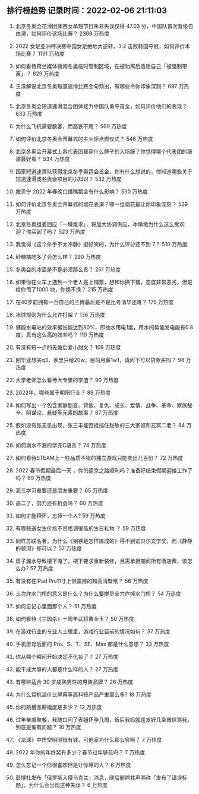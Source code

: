 
## 排行榜趋势 记录时间：2022-02-06 21:11:03
  
  1. 北京冬奥会花滑团体赛女单短节目朱易失误仅得 47.03 分，中国队首次晋级自由滑，如何评价这场比赛？ 2369 万热度
    
  2. 2022 女足亚洲杯决赛中国女足绝地大逆转，3:2 击败韩国夺冠，如何评价本场比赛？ 1131 万热度
    
  3. 如何看待荷兰媒体擅闯冬奥临时管制区域，在被劝离后造谣自己「被强制带离」？ 829 万热度
    
  4. 王濛解说北京冬奥短道速滑比赛金句频出，有哪些令你印象深刻？ 697 万热度
    
  5. 北京冬奥会短道速滑混合团体接力中国队勇夺首金，如何评价他们的表现？ 633 万热度
    
  6. 为什么飞机需要数客，而高铁不用？ 569 万热度
    
  7. 如何评价北京冬奥会开幕式的主火炬点燃仪式？ 546 万热度
    
  8. 北京冬奥会开幕式上各代表团都穿什么牌子的入场服？你觉得哪个代表团的服装最好看？ 534 万热度
    
  9. 国家短道速滑队获得北京冬季奥运会首金，你有什么想说的，你知道哪些关于短道速滑或冬奥会项目的小知识？ 532 万热度
    
  10. 撒贝宁 2022 年春晚口播嘴瓢会有什么影响？ 530 万热度
    
  11. 如何评价北京冬奥会开幕式的烟花表演？哪一组烟花最让你印象深刻？ 529 万热度
    
  12. 北京冬奥组委回应「一墩难求」，将加大协调供应，冰墩墩为什么这么受欢迎？你买到了吗？ 523 万热度
    
  13. 我觉得《这个杀手不太冷静》挺好笑的，为什么评分还不到 7？ 510 万热度
    
  14. 砂糖橘吃多了会怎么样？ 290 万热度
    
  15. 冬奥会的冰壶是不是必须那么贵？ 261 万热度
    
  16. 如果你在火车上遇到一个老人是上铺票，想和你换下铺，态度非常恶劣，但是给你甩了1000 块，你换不换？ 215 万热度
    
  17. 在40岁前拥有一台自己的兰博基尼是不是比考清华还难？ 175 万热度
    
  18. 冰球规则为什么允许打架？ 136 万热度
    
  19. 储能水电站的效率据说能达到80%，即抽水用电1度，用水的势能发电能有0.8度，真有这么高的效率吗？ 119 万热度
    
  20. 有没有短一点的先婚后爱小甜文？ 109 万热度
    
  21. 刚毕业想买q3，家里只给20w，目前月薪1w1，请问下可以贷款买吗？ 98 万热度
    
  22. 大学老师怎么看待大专里的学渣？ 90 万热度
    
  23. 2022年，哪些属于朝阳行业？ 89 万热度
    
  24. 如何写出一个包含家庭剧变、背叛、复仇、成长、爱情、战争、革命、家族秘辛、阴谋论、悬疑等元素的故事？ 87 万热度
    
  25. 假如没有张无忌出现，张三丰能否抵挡住赵敏的三大家奴和玄冥二老？ 84 万热度
    
  26. 如何滴水不漏的学完C语言？ 74 万热度
    
  27. 如何看待STEAM上一些品质不错的独立游戏只能卖出几百份？ 72 万热度
    
  28. 2022 春节假期最后一天 ，你的返京之路顺利吗？准备好结束假期迎接工作了吗？ 69 万热度
    
  29. 高三学习重要还是朋友重要？ 65 万热度
    
  30. 高二了，努力还有机会吗？ 60 万热度
    
  31. 如何才能释怀，忘掉一个人? 59 万热度
    
  32. 有哪些送女生价格不贵格调很高的生日礼物 ？ 59 万热度
    
  33. 同样苏联名著，为什么《钢铁是怎样炼成的》得不到诺贝尔文学奖，而《静静的顿河》却可以？ 57 万热度
    
  34. 房子漏水导致楼下淹了，楼下要求重新装修，且需承担期间所有酒店费，该怎么办? 57 万热度
    
  35. 有没有在iPad Pro11寸上很震撼的超高清壁纸？ 56 万热度
    
  36. 三次炸水门桥的意义是什么？为什么要拼尽全力炸掉水门桥？ 54 万热度
    
  37. 如何忘记心里面那个人？ 51 万热度
    
  38. 如何看待《三国杀》十周年武将曹金玉？ 50 万热度
    
  39. 在游戏行业的专业人士眼里，游戏行业目前的情况如何？ 37 万热度
    
  40. 手机型号后面的 Pro、S、T、SE、Max 都是什么意思？ 33 万热度
    
  41. 你从哪个瞬间开始决定不化妆了？ 27 万热度
    
  42. 能干成大事的人都是什么样的人？ 27 万热度
    
  43. 有哪些适合 30 岁成熟男性的男装品牌？ 26 万热度
    
  44. 为什么耳机溢价比屏幕等高科技产品严重那么多? 18 万热度
    
  45. 你的跳槽涨薪幅度是多少？ 12 万热度
    
  46. 过年亲戚聚餐，我随口问了表姐怀孕几周，饭后我妈就连发好几条微信骂我，到底是谁有问题？ 10 万热度
    
  47. 《龙珠》中悟空明明很有钱，可他家为什么那么穷啊？ 7 万热度
    
  48. 2022 年你的年终奖有多少？春节过年够花吗？ 7 万热度
    
  49. 怎么忘记一个你很喜欢但是让你等的人？ 6 万热度
    
  50. 彭博社发布「俄罗斯入侵乌克兰」消息，随后删除并声明称「发布了错误标题」，为什么会出现这种失误？ 6 万热度
    